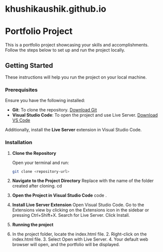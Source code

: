 # khushikaushik.github.io

# Portfolio Project

This is a portfolio project showcasing your skills and accomplishments. Follow the steps below to set up and run the project locally.

## Getting Started

These instructions will help you run the project on your local machine.

### Prerequisites

Ensure you have the following installed:

- **Git**: To clone the repository. [Download Git](https://git-scm.com/)
- **Visual Studio Code**: To open the project and use Live Server. [Download VS Code](https://code.visualstudio.com/)

Additionally, install the **Live Server** extension in Visual Studio Code.

### Installation

1. **Clone the Repository**

   Open your terminal and run:
   ```bash
   git clone <repository-url>
   
2.	**Navigate to the Project Directory**
   Replace <project-directory> with the name of the folder created after cloning.
   cd <project-directory>
3.	**Open the Project in Visual Studio Code**
   code .
4.	**Install Live Server Extension**
   Open Visual Studio Code.
   Go to the Extensions view by clicking on the Extensions icon in the sidebar or pressing Ctrl+Shift+X.
   Search for Live Server.
   Click Install.
5.	**Running the project**
  1.	In the project folder, locate the index.html file.
	2.	Right-click on the index.html file.
	3.	Select Open with Live Server.
	4.	Your default web browser will open, and the portfolio will be displayed.
